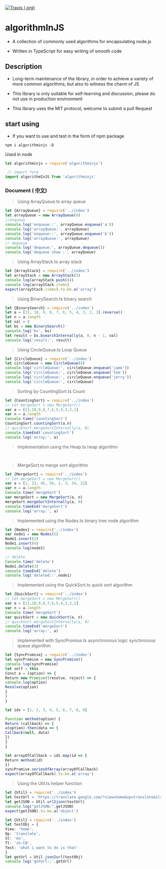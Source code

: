 

[![Travis (.org)](https://img.shields.io/travis/xiaomiwujiecao/algorithmInJS.svg)](https://travis-ci.org/xiaomiwujiecao/algorithmInJS)



# algorithmInJS

- A collection of commonly used algorithms for encapsulating node.js

- Written in TypeScript for easy writing of smooth code

## Description

- Long-term maintenance of the library, in order to achieve a variety of more common algorithms, but also to witness the charm of JS

- This library is only suitable for self-learning and discussion, please do not use in production environment

- This library uses the MIT protocol, welcome to submit a pull Request



## start using

- If you want to use and test in the form of npm package

```
npm i algorithminjs -D

```
Used in node

```javascript
let algorithminjs = require('algorithminjs')

 // import form
import algorithmInJS from 'algorithminjs'

```


### Document ( [中文](./README_CN.md))


> Using ArrayQueue.ts array queue

```TypeScript
let {ArrayQueue} = require('../index')
let arrayQueue = new ArrayQueue(8)
//enqueue
console.log('enqueue::', arrayQueue.enqueue('a'))
console.log('arrayQueue:', arrayQueue)
console.log('enqueue::', arrayQueue.enqueue('b'))
console.log('arrayQueue:', arrayQueue)
// dequeue
console.log('dequeue:', arrayQueue.dequeue())
console.log('dequeue show :', arrayQueue)
```


> Using ArrayStack.ts array stack

```TypeScript
let {ArrayStack} = require('../index')
let arrayStack = new ArrayStack(5)
console.log(arrayStack.push(4))
console.log(arrayStack.items)
expect(arrayStack.items).to.be.a('array')
```

> Using BinarySearch.ts binary search

```TypeScript
let {BinarySearch} = require('../index')
let a = [11, 10, 9, 8, 7, 6, 5, 4, 3, 2, 1].reverse()
let n = a.length
let val = 8
let bs = new BinarySearch()
console.log('bs', bs)
let result = bs.bsearchInternally(a, 0, n - 1, val)
console.log('result:', result)
```

> Using CircleQueue.ts Loop Queue

```TypeScript
let {CircleQueue} = require('../index')
let circleQueue = new CircleQueue(8)
console.log('circleQueue:', circleQueue.enqueue('jame'))
console.log('circleQueue:', circleQueue.enqueue('tom'))
console.log('circleQueue:', circleQueue.enqueue('jerry'))
console.log('circleQueue:', circleQueue)
```

> Sorting by CountingSort.ts Count

```TypeScript
let {CountingSort} = require('../index')
// let mergeSort = new MergeSort()
var a = [11,10,9,8,7,6,5,4,3,2,1]
var n = a.length
Console.time('countingSort')
CountingSort.countingSort(a,n)
// quickSort.mergeSortInternally(a, 0)
console.timeEnd('countingSort')
console.log('array:', a)
```


> Implementation using the Heap.ts heap algorithm

```


```

> MergeSort.ts merge sort algorithm

```TypeScript
let {MergeSort} = require('../index')
// let mergeSort = new MergeSort()
var a = [1, 23, 45, 56, 2, 3, 34, 22]
var n = a.length
Console.time('mergeSort')
var mergeSort = new MergeSort(a, n)
mergeSort.mergeSortInternally(a, 0)
console.timeEnd('mergeSort')
console.log('array:', a)
```

> Implemented using the Nodes.ts binary tree node algorithm

```TypeScript
let {Nodes} = require('../index')
var node1 = new Nodes(5)
Node1.insert(2)
Node1.insert(4)
console.log(node1)

// delete
Console.time('delete')
Node1.delete(3)
console.timeEnd('delete')
console.log('deleted::',node1)
```

> Implemented using the QuickSort.ts quick sort algorithm

```TypeScript
let {QuickSort} = require('../index')
// let mergeSort = new MergeSort()
var a = [11,10,9,8,7,6,5,4,3,2,1]
var n = a.length
Console.time('mergeSort')
var quickSort = new QuickSort(a, n)
// quickSort.mergeSortInternally(a, 0)
console.timeEnd('mergeSort')
console.log('array:', a)
```

> Implemented with SyncPromise.ts asynchronous logic synchronous queue algorithm

```TypeScript
let {SyncPromise} = require('../index')
let syncPromise = new SyncPromise()
console.log(syncPromise)
let self = this
Const a = (option) => {
Return new Promise((resolve, reject) => {
console.log(option)
Resolve(option)
}
)
}

let ids = [1, 2, 3, 4, 5, 6, 7, 8, 9]

Function method(option) {
Return (callback) => {
a(option).then(data => {
Callback(null, data)
})
}
}

let arrayOfCallback = ids.map(id => {
Return method(id)
})
syncPromise.seriesOfArray(arrayOfCallback)
expect(arrayOfCallback).to.be.a('array')
```

> Using the Util.ts helper function

```TypeScript
let {Util} = require('../index')
let testUrl = 'https://translate.google.com/?view=home&op=translate&sl=en&tl=zh-CN&text=what%20i%20want%20to%20do%20is%20that'
let getJSON = Util.url2json(testUrl)
console.log("getJSON:",getJSON)
expect(getJSON).to.be.a('object')
```


```TypeScript
let {Util} = require('../index')
let testObj = {
View: 'home',
Op: 'translate',
Sl: 'en',
Tl: 'zh-CN',
Text: 'what i want to do is that'
}
let getUrl = Util.json2url(testObj)
console.log('getUrl::',getUrl)
```
